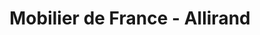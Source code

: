 ---
title: "Mobilier de France - Allirand"
url: /charmeil/mobilier-de-france-allirand/
shop: meubles
---